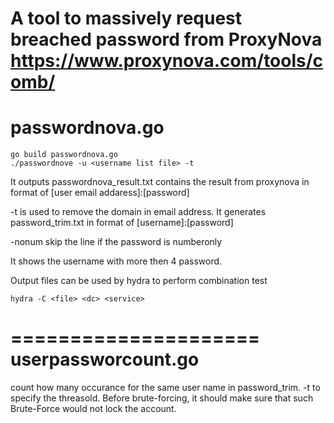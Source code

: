 A tool to massively request breached password from ProxyNova https://www.proxynova.com/tools/comb/
=====================
passwordnova.go
=====================
```
go build passwordnova.go
./passwordnove -u <username list file> -t
```
It outputs passwordnova_result.txt contains the result from proxynova in format of [user email addaress]:[password]

-t is used to remove the domain in email address. It generates password_trim.txt in format of [username]:[password]

-nonum skip the line if the password is numberonly

It shows the username with more then 4 password. 

Output files can be used by hydra to perform combination test
```
hydra -C <file> <dc> <service>
```

=====================
userpassworcount.go
=====================
count how many occurance for the same user name in password_trim. -t to specify the threasold. Before brute-forcing, it should make sure that such Brute-Force would not lock the account.
